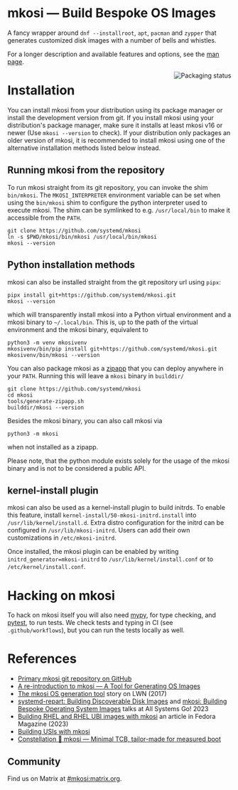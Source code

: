 # mkosi — Build Bespoke OS Images

A fancy wrapper around `dnf --installroot`, `apt`, `pacman`
and `zypper` that generates customized disk images with a number of
bells and whistles.

For a longer description and available features and options, see the
[man page](mkosi/resources/mkosi.md).

<a href="https://repology.org/project/mkosi/versions">
    <img align="right" src="https://repology.org/badge/vertical-allrepos/mkosi.svg?exclude_sources=site&exclude_unsupported=1" alt="Packaging status">
</a>

# Installation

You can install mkosi from your distribution using its package manager
or install the development version from git. If you install mkosi using
your distribution's package manager, make sure it installs at least
mkosi v16 or newer (Use `mkosi --version` to check). If your
distribution only packages an older version of mkosi, it is recommended
to install mkosi using one of the alternative installation methods
listed below instead.

## Running mkosi from the repository

To run mkosi straight from its git repository, you can invoke the shim
`bin/mkosi`. The `MKOSI_INTERPRETER` environment variable can be set
when using the `bin/mkosi` shim to configure the python interpreter used
to execute mkosi. The shim can be symlinked to e.g. `/usr/local/bin` to
make it accessible from the `PATH`.

```shell
git clone https://github.com/systemd/mkosi
ln -s $PWD/mkosi/bin/mkosi /usr/local/bin/mkosi
mkosi --version
```

## Python installation methods

mkosi can also be installed straight from the git repository url using
`pipx`:

```shell
pipx install git+https://github.com/systemd/mkosi.git
mkosi --version
```

which will transparently install mkosi into a Python virtual environment
and a mkosi binary to `~/.local/bin`. This is, up to the path of the
virtual environment and the mkosi binary, equivalent to

```shell
python3 -m venv mkosivenv
mkosivenv/bin/pip install git+https://github.com/systemd/mkosi.git
mkosivenv/bin/mkosi --version
```

You can also package mkosi as a
[zipapp](https://docs.python.org/3/library/zipapp.html) that you can
deploy anywhere in your `PATH`. Running this will leave a `mkosi` binary
in `builddir/`

```shell
git clone https://github.com/systemd/mkosi
cd mkosi
tools/generate-zipapp.sh
builddir/mkosi --version
```

Besides the mkosi binary, you can also call mkosi via

```shell
python3 -m mkosi
```

when not installed as a zipapp.

Please note, that the python module exists solely for the usage of the
mkosi binary and is not to be considered a public API.

## kernel-install plugin

mkosi can also be used as a kernel-install plugin to build initrds. To
enable this feature, install `kernel-install/50-mkosi-initrd.install`
into `/usr/lib/kernel/install.d`. Extra distro configuration for the
initrd can be configured in `/usr/lib/mkosi-initrd`. Users can add their
own customizations in `/etc/mkosi-initrd`.

Once installed, the mkosi plugin can be enabled by writing
`initrd_generator=mkosi-initrd` to `/usr/lib/kernel/install.conf` or to
`/etc/kernel/install.conf`.

# Hacking on mkosi

To hack on mkosi itself you will also need
[mypy](https://github.com/python/mypy), for type checking, and
[pytest](https://github.com/pytest-dev/pytest), to run tests. We check
tests and typing in CI (see `.github/workflows`), but you can run the
tests locally as well.

# References

* [Primary mkosi git repository on GitHub](https://github.com/systemd/mkosi/)
* [A re-introduction to mkosi — A Tool for Generating OS Images](https://0pointer.net/blog/a-re-introduction-to-mkosi-a-tool-for-generating-os-images.html)
* [The mkosi OS generation tool](https://lwn.net/Articles/726655/) story on LWN (2017)
* [systemd-repart: Building Discoverable Disk Images](https://media.ccc.de/v/all-systems-go-2023-191-systemd-repart-building-discoverable-disk-images) and [mkosi: Building Bespoke Operating System Images](https://media.ccc.de/v/all-systems-go-2023-190-mkosi-building-bespoke-operating-system-images) talks at All Systems Go! 2023
* [Building RHEL and RHEL UBI images with mkosi](https://fedoramagazine.org/create-images-directly-from-rhel-and-rhel-ubi-package-using-mkosi/) an article in Fedora Magazine (2023)
* [Building USIs with mkosi](https://overhead.neocities.org/blog/build-usi-mkosi/)
* [Constellation 💖 mkosi — Minimal TCB, tailor-made for measured boot](https://www.edgeless.systems/blog/constellation-mkosi-minimal-tcb-tailor-made-for-measured-boot/)

## Community

Find us on Matrix at [#mkosi:matrix.org](https://matrix.to/#/#mkosi:matrix.org).
